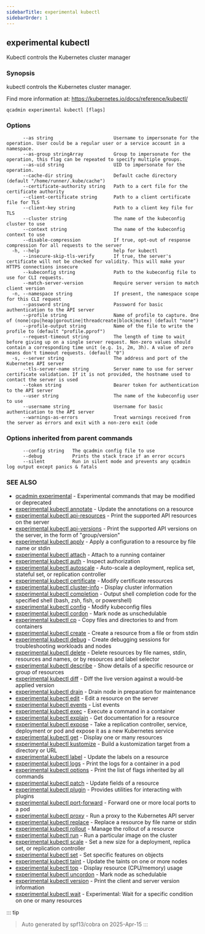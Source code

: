 ```yaml
---
sidebarTitle: experimental kubectl
sidebarOrder: 1
---
```


## experimental kubectl

Kubectl controls the Kubernetes cluster manager

### Synopsis

kubectl controls the Kubernetes cluster manager.

 Find more information at: https://kubernetes.io/docs/reference/kubectl/

```
qcadmin experimental kubectl [flags]
```

### Options

```
      --as string                      Username to impersonate for the operation. User could be a regular user or a service account in a namespace.
      --as-group stringArray           Group to impersonate for the operation, this flag can be repeated to specify multiple groups.
      --as-uid string                  UID to impersonate for the operation.
      --cache-dir string               Default cache directory (default "/home/runner/.kube/cache")
      --certificate-authority string   Path to a cert file for the certificate authority
      --client-certificate string      Path to a client certificate file for TLS
      --client-key string              Path to a client key file for TLS
      --cluster string                 The name of the kubeconfig cluster to use
      --context string                 The name of the kubeconfig context to use
      --disable-compression            If true, opt-out of response compression for all requests to the server
  -h, --help                           help for kubectl
      --insecure-skip-tls-verify       If true, the server's certificate will not be checked for validity. This will make your HTTPS connections insecure
      --kubeconfig string              Path to the kubeconfig file to use for CLI requests.
      --match-server-version           Require server version to match client version
  -n, --namespace string               If present, the namespace scope for this CLI request
      --password string                Password for basic authentication to the API server
      --profile string                 Name of profile to capture. One of (none|cpu|heap|goroutine|threadcreate|block|mutex) (default "none")
      --profile-output string          Name of the file to write the profile to (default "profile.pprof")
      --request-timeout string         The length of time to wait before giving up on a single server request. Non-zero values should contain a corresponding time unit (e.g. 1s, 2m, 3h). A value of zero means don't timeout requests. (default "0")
  -s, --server string                  The address and port of the Kubernetes API server
      --tls-server-name string         Server name to use for server certificate validation. If it is not provided, the hostname used to contact the server is used
      --token string                   Bearer token for authentication to the API server
      --user string                    The name of the kubeconfig user to use
      --username string                Username for basic authentication to the API server
      --warnings-as-errors             Treat warnings received from the server as errors and exit with a non-zero exit code
```

### Options inherited from parent commands

```
      --config string   The qcadmin config file to use
      --debug           Prints the stack trace if an error occurs
      --silent          Run in silent mode and prevents any qcadmin log output except panics & fatals
```

### SEE ALSO

* [qcadmin experimental](experimental.md)	 - Experimental commands that may be modified or deprecated
* [experimental kubectl annotate](experimental_kubectl_annotate.md)	 - Update the annotations on a resource
* [experimental kubectl api-resources](experimental_kubectl_api-resources.md)	 - Print the supported API resources on the server
* [experimental kubectl api-versions](experimental_kubectl_api-versions.md)	 - Print the supported API versions on the server, in the form of "group/version"
* [experimental kubectl apply](experimental_kubectl_apply.md)	 - Apply a configuration to a resource by file name or stdin
* [experimental kubectl attach](experimental_kubectl_attach.md)	 - Attach to a running container
* [experimental kubectl auth](experimental_kubectl_auth.md)	 - Inspect authorization
* [experimental kubectl autoscale](experimental_kubectl_autoscale.md)	 - Auto-scale a deployment, replica set, stateful set, or replication controller
* [experimental kubectl certificate](experimental_kubectl_certificate.md)	 - Modify certificate resources
* [experimental kubectl cluster-info](experimental_kubectl_cluster-info.md)	 - Display cluster information
* [experimental kubectl completion](experimental_kubectl_completion.md)	 - Output shell completion code for the specified shell (bash, zsh, fish, or powershell)
* [experimental kubectl config](experimental_kubectl_config.md)	 - Modify kubeconfig files
* [experimental kubectl cordon](experimental_kubectl_cordon.md)	 - Mark node as unschedulable
* [experimental kubectl cp](experimental_kubectl_cp.md)	 - Copy files and directories to and from containers
* [experimental kubectl create](experimental_kubectl_create.md)	 - Create a resource from a file or from stdin
* [experimental kubectl debug](experimental_kubectl_debug.md)	 - Create debugging sessions for troubleshooting workloads and nodes
* [experimental kubectl delete](experimental_kubectl_delete.md)	 - Delete resources by file names, stdin, resources and names, or by resources and label selector
* [experimental kubectl describe](experimental_kubectl_describe.md)	 - Show details of a specific resource or group of resources
* [experimental kubectl diff](experimental_kubectl_diff.md)	 - Diff the live version against a would-be applied version
* [experimental kubectl drain](experimental_kubectl_drain.md)	 - Drain node in preparation for maintenance
* [experimental kubectl edit](experimental_kubectl_edit.md)	 - Edit a resource on the server
* [experimental kubectl events](experimental_kubectl_events.md)	 - List events
* [experimental kubectl exec](experimental_kubectl_exec.md)	 - Execute a command in a container
* [experimental kubectl explain](experimental_kubectl_explain.md)	 - Get documentation for a resource
* [experimental kubectl expose](experimental_kubectl_expose.md)	 - Take a replication controller, service, deployment or pod and expose it as a new Kubernetes service
* [experimental kubectl get](experimental_kubectl_get.md)	 - Display one or many resources
* [experimental kubectl kustomize](experimental_kubectl_kustomize.md)	 - Build a kustomization target from a directory or URL
* [experimental kubectl label](experimental_kubectl_label.md)	 - Update the labels on a resource
* [experimental kubectl logs](experimental_kubectl_logs.md)	 - Print the logs for a container in a pod
* [experimental kubectl options](experimental_kubectl_options.md)	 - Print the list of flags inherited by all commands
* [experimental kubectl patch](experimental_kubectl_patch.md)	 - Update fields of a resource
* [experimental kubectl plugin](experimental_kubectl_plugin.md)	 - Provides utilities for interacting with plugins
* [experimental kubectl port-forward](experimental_kubectl_port-forward.md)	 - Forward one or more local ports to a pod
* [experimental kubectl proxy](experimental_kubectl_proxy.md)	 - Run a proxy to the Kubernetes API server
* [experimental kubectl replace](experimental_kubectl_replace.md)	 - Replace a resource by file name or stdin
* [experimental kubectl rollout](experimental_kubectl_rollout.md)	 - Manage the rollout of a resource
* [experimental kubectl run](experimental_kubectl_run.md)	 - Run a particular image on the cluster
* [experimental kubectl scale](experimental_kubectl_scale.md)	 - Set a new size for a deployment, replica set, or replication controller
* [experimental kubectl set](experimental_kubectl_set.md)	 - Set specific features on objects
* [experimental kubectl taint](experimental_kubectl_taint.md)	 - Update the taints on one or more nodes
* [experimental kubectl top](experimental_kubectl_top.md)	 - Display resource (CPU/memory) usage
* [experimental kubectl uncordon](experimental_kubectl_uncordon.md)	 - Mark node as schedulable
* [experimental kubectl version](experimental_kubectl_version.md)	 - Print the client and server version information
* [experimental kubectl wait](experimental_kubectl_wait.md)	 - Experimental: Wait for a specific condition on one or many resources

::: tip
>Auto generated by spf13/cobra on 2025-Apr-15
:::